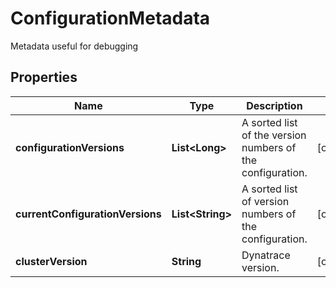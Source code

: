 

# ConfigurationMetadata

Metadata useful for debugging

## Properties

| Name | Type | Description | Notes |
|------------ | ------------- | ------------- | -------------|
|**configurationVersions** | **List&lt;Long&gt;** | A sorted list of the version numbers of the configuration. |  [optional] |
|**currentConfigurationVersions** | **List&lt;String&gt;** | A sorted list of version numbers of the configuration. |  [optional] |
|**clusterVersion** | **String** | Dynatrace version. |  [optional] |




